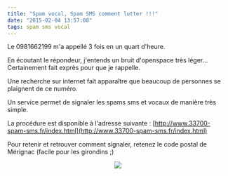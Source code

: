 ```yaml
---
title: "Spam vocal, Spam SMS comment lutter !!!"
date: "2015-02-04 13:57:00"
tags: spam sms vocal
---
```

Le 0981662199 m'a appellé 3 fois en un quart d'heure.

En écoutant le répondeur, j'entends un bruit d'openspace très léger... Certainement fait exprès pour que je rappelle.

Une recherche sur internet fait apparaître que beaucoup de personnes se plaignent de ce numéro.

Un service permet de signaler les spams sms et vocaux de manière très simple. 

La procédure est disponible à l'adresse suivante : [http://www.33700-spam-sms.fr/index.html](http://www.33700-spam-sms.fr/index.html)

Pour retenir et retrouver comment signaler, retenez le code postal de Mérignac (facile pour les girondins ;)

<div class="separator" style="clear: both; text-align: center;"><a href="http://3.bp.blogspot.com/-0V2Agq05FI0/VNIWssHWcgI/AAAAAAAADzk/H1AdJWZiYs8/s1600/photo.PNG" imageanchor="1" style="margin-left: 1em; margin-right: 1em;"><img border="0" src="http://3.bp.blogspot.com/-0V2Agq05FI0/VNIWssHWcgI/AAAAAAAADzk/H1AdJWZiYs8/s320/photo.PNG" /></a></div>
